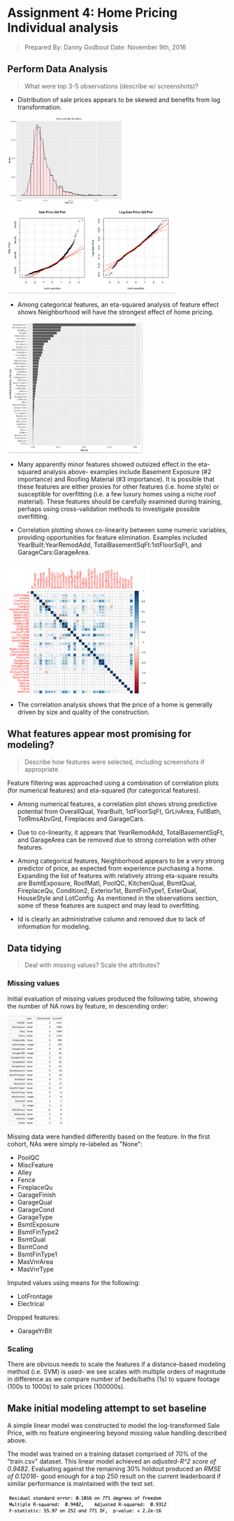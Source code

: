 # Assignment 4: Home Pricing Individual analysis
>Prepared By: Danny Godbout
>Date: November 9th, 2016

## Perform Data Analysis
> What were top 3-5 observations (describe w/ screenshots)?

* Distribution of sale prices appears to be skewed and benefits from log transformation.

<img src="files/SalePrice_Hist.png" height="200" />
<img src="files/SalePrice_QQPlot.png" height="200" />

* Among categorical features, an eta-squared analysis of feature effect shows Neighborhood will have the strongest effect of home pricing.

<img src="files/EtaSquare.png" height="300" />

* Many apparently minor features showed outsized effect in the eta-squared analysis above- examples include Basement Exposure (#2 importance) and Roofing Material (#3 importance). It is possible that these features are either proxies for other features (i.e. home style) or susceptible for overfitting (i.e. a few luxury homes using a niche roof material). These features should be carefully examined during training, perhaps using cross-validation methods to investigate possible overfitting.

* Correlation plotting shows co-linearity between some numeric variables, providing opportunities for feature elimination. Examples included YearBuilt:YearRemodAdd, TotalBasementSqFt:1stFloorSqFt, and GarageCars:GarageArea.

<img src="files/CorrelationPlot.png" height="300" />

* The correlation analysis shows that the price of a home is generally driven by size and quality of the construction.









## What features appear most promising for modeling?
> Describe how features were selected, including screenshots if appropriate

Feature filtering was approached using a combination of correlation plots (for numerical features) and eta-squared (for categorical features).

* Among numerical features, a correlation plot shows strong predictive potential from OverallQual, YearBuilt, 1stFloorSqFt, GrLivArea, FullBath, TotRmsAbvGrd, Fireplaces and GarageCars.

* Due to co-linearity, it appears that YearRemodAdd, TotalBasementSqFt, and GarageArea can be removed due to strong correlation with other features.

* Among categorical features, Neighborhood appears to be a very strong predictor of price, as expected from experience purchasing a home. Expanding the list of features with relatively strong eta-square results are BsmtExposure, RoofMatl, PoolQC, KitchenQual, BsmtQual, FireplaceQu, Condition2, Exterior1st, BsmtFinType1, ExterQual, HouseStyle and LotConfig. As mentioned in the observations section, some of these features are suspect and may lead to overfitting.

* Id is clearly an administrative column and removed due to lack of information for modeling.






## Data tidying
> Deal with missing values?
> Scale the attributes?

### Missing values
Initial evaluation of missing values produced the following table, showing the number of NA rows by feature, in descending order:

<img src="files/MissingData.png" height="250" />

Missing data were handled differently based on the feature. In the first cohort, NAs were simply re-labeled as "None":
* PoolQC
* MiscFeature
* Alley
* Fence
* FireplaceQu
* GarageFinish
* GarageQual
* GarageCond
* GarageType
* BsmtExposure
* BsmtFinType2
* BsmtQual
* BsmtCond
* BsmtFinType1
* MasVnrArea
* MasVnrType

Imputed values using means for the following:
* LotFrontage
* Electrical

Dropped features:
* GarageYrBlt

### Scaling
There are obvious needs to scale the features if a distance-based modeling method (i.e. SVM) is used- we see scales with multiple orders of magnitude in difference as we compare number of beds/baths (1s) to square footage (100s to 1000s) to sale prices (100000s).


## Make initial modeling attempt to set baseline

A simple linear model was constructed to model the log-transformed Sale Price, with no feature engineering beyond missing value handling described above.

The model was trained on a training dataset comprised of 70% of the "train.csv" dataset. This linear model achieved an *adjusted-R^2 score of 0.9482*. Evaluating against the remaining 30% holdout produced an *RMSE of 0.12016*- good enough for a top 250 result on the current leaderboard if similar performance is maintained with the test set.

<img src="files/Model_Summary.png" height="50" />
